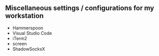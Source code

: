 ## Miscellaneous settings / configurations for my workstation

- Hammerspoon
- Visual Studio Code
- iTerm2
- screen
- ShadowSocksX
